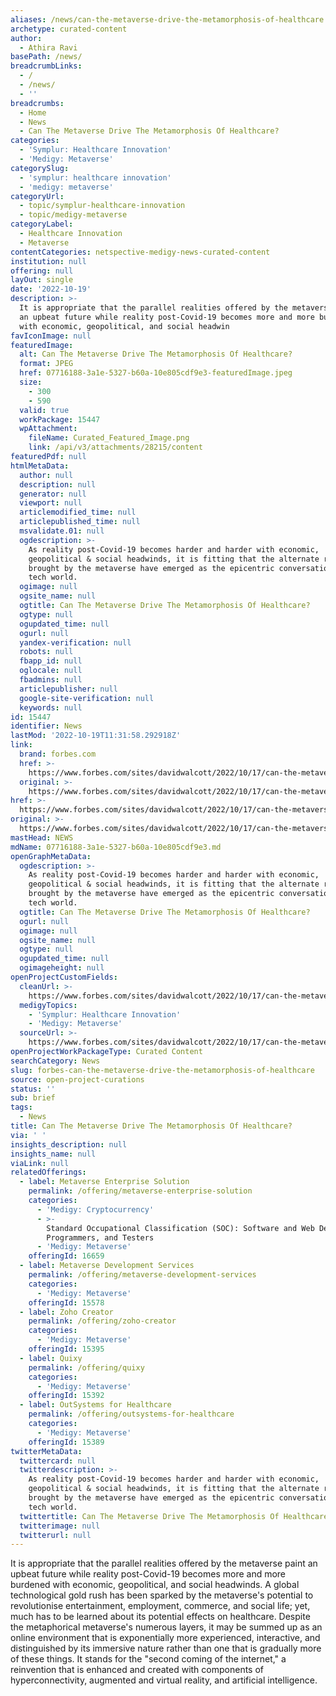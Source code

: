 ```yaml
---
aliases: /news/can-the-metaverse-drive-the-metamorphosis-of-healthcare
archetype: curated-content
author:
  - Athira Ravi
basePath: /news/
breadcrumbLinks:
  - /
  - /news/
  - ''
breadcrumbs:
  - Home
  - News
  - Can The Metaverse Drive The Metamorphosis Of Healthcare?
categories:
  - 'Symplur: Healthcare Innovation'
  - 'Medigy: Metaverse'
categorySlug:
  - 'symplur: healthcare innovation'
  - 'medigy: metaverse'
categoryUrl:
  - topic/symplur-healthcare-innovation
  - topic/medigy-metaverse
categoryLabel:
  - Healthcare Innovation
  - Metaverse
contentCategories: netspective-medigy-news-curated-content
institution: null
offering: null
layOut: single
date: '2022-10-19'
description: >-
  It is appropriate that the parallel realities offered by the metaverse paint
  an upbeat future while reality post-Covid-19 becomes more and more burdened
  with economic, geopolitical, and social headwin
favIconImage: null
featuredImage:
  alt: Can The Metaverse Drive The Metamorphosis Of Healthcare?
  format: JPEG
  href: 07716188-3a1e-5327-b60a-10e805cdf9e3-featuredImage.jpeg
  size:
    - 300
    - 590
  valid: true
  workPackage: 15447
  wpAttachment:
    fileName: Curated_Featured_Image.png
    link: /api/v3/attachments/28215/content
featuredPdf: null
htmlMetaData:
  author: null
  description: null
  generator: null
  viewport: null
  articlemodified_time: null
  articlepublished_time: null
  msvalidate.01: null
  ogdescription: >-
    As reality post-Covid-19 becomes harder and harder with economic,
    geopolitical & social headwinds, it is fitting that the alternate realities
    brought by the metaverse have emerged as the epicentric conversations in the
    tech world.
  ogimage: null
  ogsite_name: null
  ogtitle: Can The Metaverse Drive The Metamorphosis Of Healthcare?
  ogtype: null
  ogupdated_time: null
  ogurl: null
  yandex-verification: null
  robots: null
  fbapp_id: null
  oglocale: null
  fbadmins: null
  articlepublisher: null
  google-site-verification: null
  keywords: null
id: 15447
identifier: News
lastMod: '2022-10-19T11:31:58.292918Z'
link:
  brand: forbes.com
  href: >-
    https://www.forbes.com/sites/davidwalcott/2022/10/17/can-the-metaverse-drive-the-metamorphosis-of-healthcare/?sh=184ed9ab786c
  original: >-
    https://www.forbes.com/sites/davidwalcott/2022/10/17/can-the-metaverse-drive-the-metamorphosis-of-healthcare/?sh=184ed9ab786c
href: >-
  https://www.forbes.com/sites/davidwalcott/2022/10/17/can-the-metaverse-drive-the-metamorphosis-of-healthcare/?sh=184ed9ab786c
original: >-
  https://www.forbes.com/sites/davidwalcott/2022/10/17/can-the-metaverse-drive-the-metamorphosis-of-healthcare/?sh=184ed9ab786c
mastHead: NEWS
mdName: 07716188-3a1e-5327-b60a-10e805cdf9e3.md
openGraphMetaData:
  ogdescription: >-
    As reality post-Covid-19 becomes harder and harder with economic,
    geopolitical & social headwinds, it is fitting that the alternate realities
    brought by the metaverse have emerged as the epicentric conversations in the
    tech world.
  ogtitle: Can The Metaverse Drive The Metamorphosis Of Healthcare?
  ogurl: null
  ogimage: null
  ogsite_name: null
  ogtype: null
  ogupdated_time: null
  ogimageheight: null
openProjectCustomFields:
  cleanUrl: >-
    https://www.forbes.com/sites/davidwalcott/2022/10/17/can-the-metaverse-drive-the-metamorphosis-of-healthcare/?sh=184ed9ab786c
  medigyTopics:
    - 'Symplur: Healthcare Innovation'
    - 'Medigy: Metaverse'
  sourceUrl: >-
    https://www.forbes.com/sites/davidwalcott/2022/10/17/can-the-metaverse-drive-the-metamorphosis-of-healthcare/?sh=184ed9ab786c
openProjectWorkPackageType: Curated Content
searchCategory: News
slug: forbes-can-the-metaverse-drive-the-metamorphosis-of-healthcare
source: open-project-curations
status: ''
sub: brief
tags:
  - News
title: Can The Metaverse Drive The Metamorphosis Of Healthcare?
via: ' '
insights_description: null
insights_name: null
viaLink: null
relatedOfferings:
  - label: Metaverse Enterprise Solution
    permalink: /offering/metaverse-enterprise-solution
    categories:
      - 'Medigy: Cryptocurrency'
      - >-
        Standard Occupational Classification (SOC): Software and Web Developers,
        Programmers, and Testers
      - 'Medigy: Metaverse'
    offeringId: 16659
  - label: Metaverse Development Services
    permalink: /offering/metaverse-development-services
    categories:
      - 'Medigy: Metaverse'
    offeringId: 15578
  - label: Zoho Creator
    permalink: /offering/zoho-creator
    categories:
      - 'Medigy: Metaverse'
    offeringId: 15395
  - label: Quixy
    permalink: /offering/quixy
    categories:
      - 'Medigy: Metaverse'
    offeringId: 15392
  - label: OutSystems for Healthcare
    permalink: /offering/outsystems-for-healthcare
    categories:
      - 'Medigy: Metaverse'
    offeringId: 15389
twitterMetaData:
  twittercard: null
  twitterdescription: >-
    As reality post-Covid-19 becomes harder and harder with economic,
    geopolitical & social headwinds, it is fitting that the alternate realities
    brought by the metaverse have emerged as the epicentric conversations in the
    tech world.
  twittertitle: Can The Metaverse Drive The Metamorphosis Of Healthcare?
  twitterimage: null
  twitterurl: null
---
```

<p>It is appropriate that the parallel realities offered by the metaverse paint an upbeat future while reality post-Covid-19 becomes more and more burdened with economic, geopolitical, and social headwinds. A global technological gold rush has been sparked by the metaverse's potential to revolutionise entertainment, employment, commerce, and social life; yet, much has to be learned about its potential effects on healthcare. Despite the metaphorical metaverse's numerous layers, it may be summed up as an online environment that is exponentially more experienced, interactive, and distinguished by its immersive nature rather than one that is gradually more of these things. It stands for the "second coming of the internet," a reinvention that is enhanced and created with components of hyperconnectivity, augmented and virtual reality, and artificial intelligence.</p>